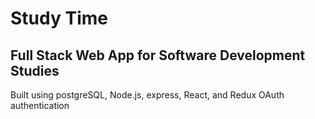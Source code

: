 # Study Time
## Full Stack Web App for Software Development Studies
Built using postgreSQL, Node.js, express, React, and Redux
OAuth authentication